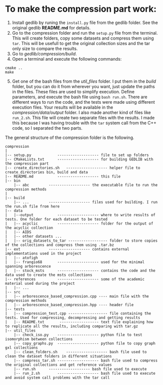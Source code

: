 # To make the compression part work:

1. Install gedlib by runing the `install.py` file from the gedlib folder. See the original gedlib **README.md** for details.
2. Go to the compression folder and run the `setup.py` file from the terminal. This will create folders, copy some datasets and compress them using `tar`. This will be usefull to get the original collection sizes and the tar only size to compare the results.
3. Go to _gedlib/compression/build_.
4. Open a terminal and execute the following commands:
```
cmake ..
make
```
5. Get one of the bash files from the *util_files* folder. I put them in the *build* folder, but you can do it from wherever you want, just update the paths in the files. These files are used to simplify execution. Define parameters, and execute the bash file using `bash run.sh`. There are different ways to run the code, and the tests were made using different execution files.
Your results will be available in the _compression/data/output_ folder. I also made another kind of files like `run_2.sh`. This file will create two separate files with the results. I made this because I was having trouble with the `tar` system call from the C++ code, so I separated the two parts.

The general structure of the compression folder is the following.

	compression
	|
	|-- setup.py			------------------- file to set up folders
	|-- CMakeLists.txt		------------------- for building GEDLIB with the compression part
	|-- create_directories.sh	------------------- helper file to create_directories bin, build and data
	|-- README.md			------------------- this file
	|-- bin
		|-- abc			------------------- the executable file to run the compression methods
	|
	|-- build
		|-- ...			------------------- files used for building. I run the run.sh file from here
	|-- data
	|   |--output			------------------- where to write results of tests. One folder for each dataset to be tested
	|	|-- acyclic 		------------------- folder for the output of the acyclic collection
	|	|-- AIDS
	|	|-- other datasets ...
	|	|-- orig_datasets_to_tar ------------------ folder to store copies of the collections and compress them using .tar.bz
	|-- ext				------------------- contains external implementations used in the project
	|	|-- atofigh
	|	|-- frangio68		------------------- used for the minimal spanning arborescence
	|	|-- stock_msts  	------------------- contains the code and the data used to create the msts collections
	|-- references			------------------- some of the academic material used during the project
	|	|-- ...
	|-- src
	|	|-- arborescence_based_compression.cpp ---- main file with the compression methods
	|	|-- arborescence_based_compression.hpp ---- header file
	|-- tests
	|	|-- compression_test.cpp ------------------ file containing the tests. Used for compressing, decompressing and getting results
	|	|-- README.txt		 ------------------ text file explaining how to replicate all the results, including comparing with tar.gz
	|-- util_files
		|-- check_iso.py	------------------- python file to test isomorphism between collections
		|-- copy_graphs.py	------------------- python file to copy graph gxl collections
		|-- clean_folders.sh	------------------- bash file used to clean the dataset folders in different situations
		|-- compress_tar.sh	------------------- bash file used to compress the original collections and get reference values
		|-- run.sh		------------------- bash file used to execute
		|-- run_2.sh		------------------- bash file used to execute and avoid system call problems with the tar call

